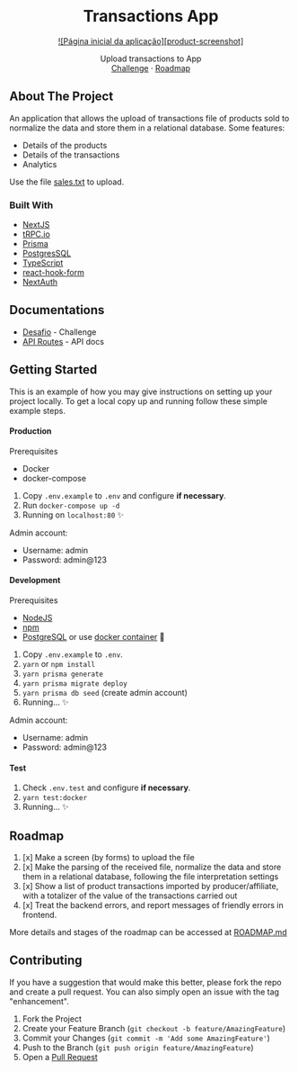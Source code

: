 <!-- PROJECT LOGO -->
<br />
<div align="center">
  <h1 align="center">Transactions App</h1>

[![Página inicial da aplicação][product-screenshot]](#)

  <p align="center">
    Upload transactions to App
    <br />
    <a href="/DOCUMENTATION/CHALLENGE.md">Challenge</a>
    ·
    <a href="/DOCUMENTATION/ROADMAP.md">Roadmap</a>
  </p>
</div>

## About The Project

An application that allows the upload of transactions file of products sold to normalize the data and store them in a relational database. Some features:

- Details of the products
- Details of the transactions
- Analytics

Use the file [sales.txt](DOCUMENTATION/sales.txt) to upload.

### Built With

- [NextJS](https://nextjs.org/)
- [tRPC.io](https://trpc.io/)
- [Prisma](https://www.prisma.io/)
- [PostgresSQL](https://www.postgresql.org/)
- [TypeScript](https://www.typescriptlang.org/)
- [react-hook-form](https://react-hook-form.com/)
- [NextAuth](https://next-auth.js.org/)

## Documentations

- [Desafio](./DOCUMENTATION/CHALLENGE.md) - Challenge
- [API Routes](./DOCUMENTATION/API.md) - API docs

## Getting Started

This is an example of how you may give instructions on setting up your project locally.
To get a local copy up and running follow these simple example steps.

#### Production

Prerequisites

- Docker
- docker-compose

1. Copy `.env.example` to `.env` and configure **if necessary**.
2. Run `docker-compose up -d`
3. Running on `localhost:80` ✨

Admin account:

- Username: admin
- Password: admin@123

#### Development

Prerequisites

- [NodeJS](https://nodejs.org/en/)
- [npm](https://www.npmjs.com/)
- [PostgreSQL](https://www.postgresql.org/) or use [docker container](https://hub.docker.com/_/postgres) 🙏

1. Copy `.env.example` to `.env`.
2. `yarn` or `npm install`
3. `yarn prisma generate`
4. `yarn prisma migrate deploy`
5. `yarn prisma db seed` (create admin account)
6. Running... ✨

Admin account:

- Username: admin
- Password: admin@123

#### Test

1. Check `.env.test` and configure **if necessary**.
2. `yarn test:docker`
3. Running... ✨

## Roadmap

1. [x] Make a screen (by forms) to upload the file
2. [x] Make the parsing of the received file, normalize the data and store them in a relational database, following the file interpretation settings
3. [x] Show a list of product transactions imported by producer/affiliate, with a totalizer of the value of the transactions carried out
4. [x] Treat the backend errors, and report messages of friendly errors in frontend.

More details and stages of the roadmap can be accessed at [ROADMAP.md](DOCUMENTATION/ROADMAP.md)

## Contributing

If you have a suggestion that would make this better, please fork the repo and create a pull request. You can also simply open an issue with the tag "enhancement".

1. Fork the Project
2. Create your Feature Branch (`git checkout -b feature/AmazingFeature`)
3. Commit your Changes (`git commit -m 'Add some AmazingFeature'`)
4. Push to the Branch (`git push origin feature/AmazingFeature`)
5. Open a [Pull Request](https://github.com/EvelynCleto/TransactionDashboard/pulls)
